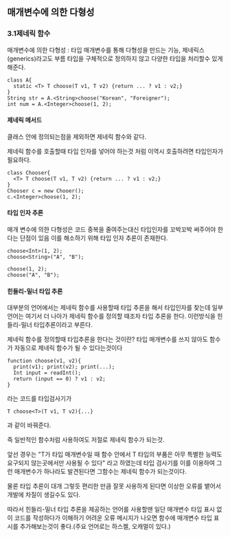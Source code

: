 ## 매개변수에 의한 다형성

### 3.1제네릭 함수
매개변수에 의한 다형성 : 타입 매개변수를 통해 다형성을 만드는 기능, 제네릭스(generics)라고도 부름
타입을 구체적으로 정의하지 않고 다양한 타입을 처리할수 있게 해준다.
```
class A{
  static <T> T choose(T v1, T v2) {return ... ? v1 : v2;}
}
String str = A.<String>choose("Korean", "Foreigner");
int num = A.<Integer>choose(1, 2);
```

#### 제네릭 메서드
클래스 안에 정의되는점을 제외하면 제네릭 함수와 같다.

제네릭 함수를 호출할때 타입 인자를 넣어야 하는것 처럼 이역시 호출하려면 타입인자가 필요하다.
```
class Chooser{
  <T> T choose(T v1, T v2) {return ... ? v1 : v2;}
}
Chooser c = new Chooer();
c.<Integer>choose(1, 2);
```

#### 타입 인자 추론
매개 변수에 의한 다형성은 코드 중복을 줄여주는대신 타입인자를 꼬박꼬박 써주어야 한다는 단점이 있음
이를 해소하기 위해 타입 인자 추론이 존재한다.

```
choose<Int>(1, 2);
choose<String>("A", "B");

choose(1, 2);
choose("A", "B");
```

#### 힌들리-밀너 타입 추론
대부분의 언어에서는 제네릭 함수를 사용할때 타입 추론을 해서 타입인자를 찾는데 일부언어는 여기서 더 나아가
제네릭 함수를 정의할 때조차 타입 추론을 한다. 이런방식을 힌들리-밀너 타입추론이라고 부른다.

제네릭 함수를 정의할때 타입추론을 한다는 것이란?
타입 매개변수를 쓰지 않아도 함수가 자동으로 제네릭 함수가 될 수 있다는것이다
```
function choose(v1, v2){
  print(v1); print(v2); print(...);
  Int input = readInt();
  return (input == 0) ? v1 : v2;
}
```
라는 코드를 타입검사기가
```
T choose<T>(T v1, T v2){...}
```
과 같이 바꿔준다.

즉 일반적인 함수처럼 사용하여도 저절로 제네릭 함수가 되는것.

앞선 경우는 "T가 타입 매개변수일 때 함수 안에서 T 타입의 부품은 아무 특별한 능력도 요구되지 않는곳에서만 사용될 수 있다" 라고 하였는데
타입 검사기를 이를 이용하여 그런 매개변수가 하나라도 발견된다면 그함수는 제네릭 함수가 되는것이다.

물론 타입 추론이 대개 그렇듯 편리한 만큼 잘못 사용하게 된다면 이상한 오류를 뱉어서 개발에 차질이 생길수도 있다.

따라서 힌들리-밀너 타입 추론을 제공하는 언어를 사용할땐 일단 매개변수 타입 표시 없이 코드를 작성하다가 이해하기 어려운 오류 메시지가 나오면
함수에 매개변수 타입 표시를 추가해보는것이 좋다.(주요 언어로는 하스켈, 오캐멀이 있다.)










